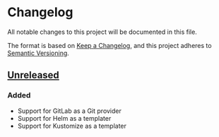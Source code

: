 # Changelog

All notable changes to this project will be documented in this file.

The format is based on [Keep a Changelog](https://keepachangelog.com/en/1.0.0/),
and this project adheres to [Semantic Versioning](https://semver.org/spec/v2.0.0.html).

## [Unreleased]

### Added

- Support for GitLab as a Git provider
- Support for Helm as a templater
- Support for Kustomize as a templater

[unreleased]: https://github.com/neosperience/shipper/compare/main...0.0.0
